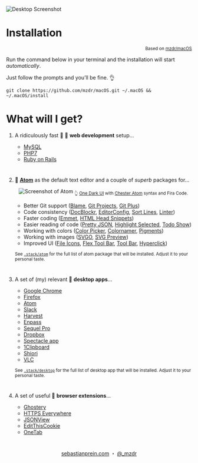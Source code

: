 ![Desktop Screenshot](https://mzdr.github.io/macos/screenshot.jpg)  

# Installation
<p align="right"><sup>Based on <a href="https://github.com/mzdr/macOS">mzdr/macOS</a></sup></p>

Run the command below in your terminal and the installation will start *automatically*.

Just follow the prompts and you’ll be fine. 👌

```shell
git clone https://github.com/mzdr/macOS.git ~/.macOS && ~/.macOS/install
```

# What will I get?

1. A ridiculously fast 🚓 💨 **web development** setup…

    - [MySQL]
    - [PHP7]
    - [Ruby on Rails]

#   

2. 💪 **[Atom]** as the default text editor and a couple of *superb* packages for…

    <p align="center">
        <img src="https://mzdr.github.io/macos/atom.jpg" alt="Screenshot of Atom">
        <sub>👆 <a href="https://atom.io/themes/one-dark-ui">One Dark UI</a> with <a href="https://atom.io/themes/chester-atom-syntax">Chester Atom</a> syntax and Fira Code.</sub>
    </p>

    - Better Git support ([Blame], [Git Projects], [Git Plus])
    - Code consistency ([DocBlockr], [EditorConfig], [Sort Lines], [Linter])
    - Faster coding ([Emmet], [HTML Head Snippets])
    - Easier reading of code ([Pretty JSON], [Highlight Selected], [Todo Show])
    - Working with colors ([Color Picker], [Colornamer], [Pigments])
    - Working with images ([SVGO], [SVG Preview])
    - Improved UI ([File Icons], [Flex Tool Bar], [Tool Bar], [Hyperclick])

    <sub>See [`.stack/atom`](.stack/atom) for the full list of atom package that will be installed. Adjust it to your personal taste.</sub>

#  

3. A set of (my) relevant 🍧 **desktop apps**…

    - [Google Chrome]
    - [Firefox]
    - [Atom]
    - [Slack]
    - [Harvest]
    - [Enpass]
    - [Sequel Pro]
    - [Dropbox]
    - [Spectacle app]
    - [1Clipboard]
    - [Shiori]
    - [VLC]

    <sub>See [`.stack/desktop`](.stack/desktop) for the full list of desktop app that will be installed. Adjust it to your personal taste.</sub>

#  

4. A set of useful 🍻 **browser extensions**…

    - [Ghostery]
    - [HTTPS Everywhere]
    - [JSONView]
    - [EditThisCookie]
    - [OneTab]

#  

<p align="center">
    <a href="https://sebastianprein.com/">sebastianprein.com</a> ・
    <a href="https://twitter.com/_mzdr">@_mzdr</a>
</p>

<!-- Desktop apps -->
[Google Chrome]: https://www.google.de/chrome/
[Firefox]: https://www.mozilla.org/de/firefox/
[Atom]: https://atom.io/
[Slack]: https://slack.com/
[Harvest]: https://www.getharvest.com/
[Enpass]: https://www.enpass.io/
[Sequel Pro]: http://www.sequelpro.com/
[Dropbox]: https://www.dropbox.com/downloading
[Spectacle app]: https://www.spectacleapp.com/
[1Clipboard]: http://1clipboard.io/
[FileShuttle]: http://fileshuttle.io/
[Shiori]: https://aki-null.net/shiori/
[VLC]: https://www.videolan.org/vlc/
[Atom]: https://atom.io

<!-- Web development -->
[MySQL]: https://www.mysql.com/
[PHP7]: https://secure.php.net/
[Ruby on Rails]: https://rubyonrails.org

<!-- Atom packages -->
[Blame]: https://atom.io/packages/blame
[Color Picker]: https://atom.io/packages/color-picker
[Colornamer]: https://atom.io/packages/colornamer
[DocBlockr]: https://atom.io/packages/docblockr
[EditorConfig]: https://atom.io/packages/editorconfig
[Emmet]: https://atom.io/packages/emmet
[File Icons]: https://atom.io/packages/file-icons
[Flex Tool Bar]: https://atom.io/packages/flex-tool-bar
[Git Plus]: https://atom.io/packages/git-plus
[Git Projects]: https://atom.io/packages/git-projects
[Highlight Selected]: https://atom.io/packages/highlight-selected
[HTML Head Snippets]: https://atom.io/packages/html-head-snippets
[Hyperclick]: https://atom.io/packages/hyperclick
[Linter]: https://atom.io/packages/linter
[Pigments]: https://atom.io/packages/pigments
[Pretty JSON]: https://atom.io/packages/pretty-json
[Sort Lines]: https://atom.io/packages/sort-lines
[SVG Preview]: https://atom.io/packages/svg-preview
[SVGO]: https://atom.io/packages/svgo
[Todo Show]: https://atom.io/packages/todo-show
[Tool Bar]: https://atom.io/packages/tool-bar

<!-- Browser extensions -->
[Ghostery]: https://www.ghostery.com/try-us/download-browser-extension/
[HTTPS Everywhere]: https://www.eff.org/de/https-everywhere
[JSONView]: http://jsonview.com/
[EditThisCookie]: http://www.editthiscookie.com/
[OneTab]: https://chrome.google.com/webstore/detail/onetab/chphlpgkkbolifaimnlloiipkdnihall
